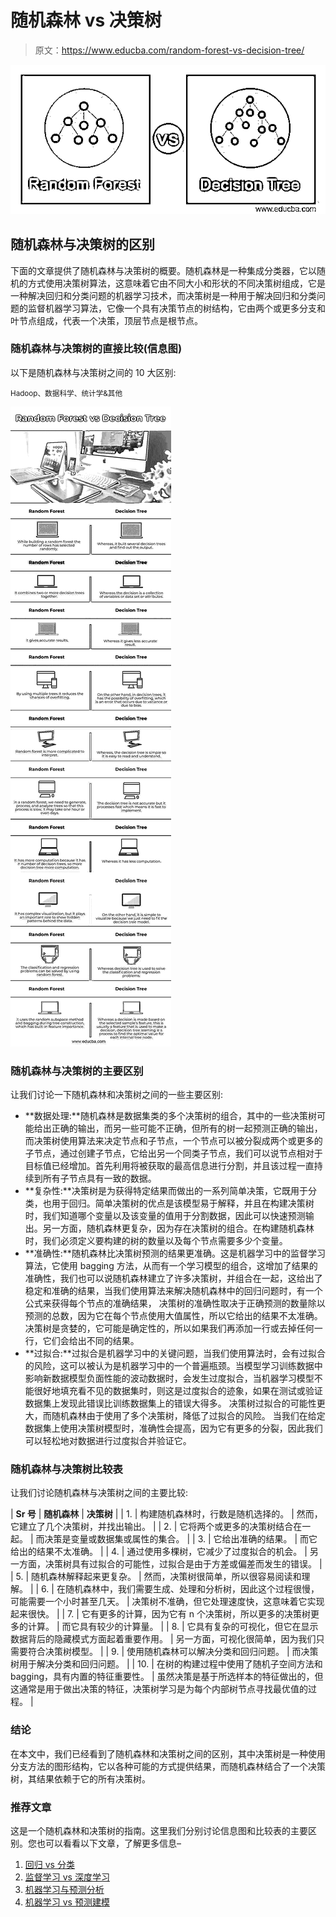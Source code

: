 # 随机森林 vs 决策树

> 原文：<https://www.educba.com/random-forest-vs-decision-tree/>

![Random Forest vs Decision Tree](img/07a8c9130bebf1961e0a5612def8cb38.png)



## 随机森林与决策树的区别

下面的文章提供了随机森林与决策树的概要。随机森林是一种集成分类器，它以随机的方式使用决策树算法，这意味着它由不同大小和形状的不同决策树组成，它是一种解决回归和分类问题的机器学习技术，而决策树是一种用于解决回归和分类问题的监督机器学习算法，它像一个具有决策节点的树结构，它由两个或更多分支和叶节点组成，代表一个决策，顶层节点是根节点。

### 随机森林与决策树的直接比较(信息图)

以下是随机森林与决策树之间的 10 大区别:

<small>Hadoop、数据科学、统计学&其他</small>

![Random-Forest-vs-Decision-Tree-info](img/a7b8ec9039657f50597893f9f790f493.png)



### 随机森林与决策树的主要区别

让我们讨论一下随机森林和决策树之间的一些主要区别:

*   **数据处理:**随机森林是数据集类的多个决策树的组合，其中的一些决策树可能给出正确的输出，而另一些可能不正确，但所有的树一起预测正确的输出，而决策树使用算法来决定节点和子节点，一个节点可以被分裂成两个或更多的子节点，通过创建子节点，它给出另一个同类子节点，我们可以说节点相对于目标值已经增加。首先利用将被获取的最高信息进行分割，并且该过程一直持续到所有子节点具有一致的数据。
*   **复杂性:**决策树是为获得特定结果而做出的一系列简单决策，它既用于分类，也用于回归。简单决策树的优点是该模型易于解释，并且在构建决策树时，我们知道哪个变量以及该变量的值用于分割数据，因此可以快速预测输出。另一方面，随机森林更复杂，因为存在决策树的组合。在构建随机森林时，我们必须定义要构建的树的数量以及每个节点需要多少个变量。
*   **准确性:**随机森林比决策树预测的结果更准确。这是机器学习中的监督学习算法，它使用 bagging 方法，从而有一个学习模型的组合，这增加了结果的准确性，我们也可以说随机森林建立了许多决策树，并组合在一起，这给出了稳定和准确的结果，当我们使用算法来解决随机森林中的回归问题时，有一个公式来获得每个节点的准确结果， 决策树的准确性取决于正确预测的数量除以预测的总数，因为它在每个节点使用大值属性，所以它给出的结果不太准确。决策树是贪婪的，它可能是确定性的，所以如果我们再添加一行或去掉任何一行，它们会给出不同的结果。
*   **过拟合:**过拟合是机器学习中的关键问题，当我们使用算法时，会有过拟合的风险，这可以被认为是机器学习中的一个普遍瓶颈。当模型学习训练数据中影响新数据模型负面性能的波动数据时，会发生过度拟合，当机器学习模型不能很好地填充看不见的数据集时，则这是过度拟合的迹象，如果在测试或验证数据集上发现此错误比训练数据集上的错误大得多。
    决策树过拟合的可能性更大，而随机森林由于使用了多个决策树，降低了过拟合的风险。
    当我们在给定数据集上使用决策树模型时，准确性会提高，因为它有更多的分裂，因此我们可以轻松地对数据进行过度拟合并验证它。

### 随机森林与决策树比较表

让我们讨论随机森林与决策树之间的主要比较:

| **Sr 号** | **随机森林** | **决策树** |
| 1. | 构建随机森林时，行数是随机选择的。 | 然而，它建立了几个决策树，并找出输出。 |
| 2. | 它将两个或更多的决策树结合在一起。 | 而决策是变量或数据集或属性的集合。 |
| 3. | 它给出准确的结果。 | 而它给出的结果不太准确。 |
| 4. | 通过使用多棵树，它减少了过度拟合的机会。 | 另一方面，决策树具有过拟合的可能性，过拟合是由于方差或偏差而发生的错误。 |
| 5. | 随机森林解释起来更复杂。 | 然而，决策树很简单，所以很容易阅读和理解。 |
| 6. | 在随机森林中，我们需要生成、处理和分析树，因此这个过程很慢，可能需要一个小时甚至几天。 | 决策树不准确，但它处理速度快，这意味着它实现起来很快。 |
| 7. | 它有更多的计算，因为它有 n 个决策树，所以更多的决策树更多的计算。 | 而它具有较少的计算量。 |
| 8. | 它具有复杂的可视化，但它在显示数据背后的隐藏模式方面起着重要作用。 | 另一方面，可视化很简单，因为我们只需要符合决策树模型。 |
| 9. | 使用随机森林可以解决分类和回归问题。 | 而决策树用于解决分类和回归问题。 |
| 10. | 在树的构建过程中使用了随机子空间方法和 bagging，具有内置的特征重要性。 | 虽然决策是基于所选样本的特征做出的，但这通常是用于做出决策的特征，决策树学习是为每个内部树节点寻找最优值的过程。 |

### 结论

在本文中，我们已经看到了随机森林和决策树之间的区别，其中决策树是一种使用分支方法的图形结构，它以各种可能的方式提供结果，而随机森林结合了一个决策树，其结果依赖于它的所有决策树。

### 推荐文章

这是一个随机森林和决策树的指南。这里我们分别讨论信息图和比较表的主要区别。您也可以看看以下文章，了解更多信息–

1.  [回归 vs 分类](https://www.educba.com/regression-vs-classification/)
2.  [监督学习 vs 深度学习](https://www.educba.com/supervised-learning-vs-deep-learning/)
3.  [机器学习与预测分析](https://www.educba.com/machine-learning-vs-predictive-analytics/)
4.  [机器学习 vs 预测建模](https://www.educba.com/machine-learning-vs-predictive-modelling/)





